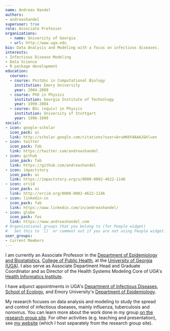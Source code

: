 ```yaml
---
name: Andreas Handel
authors:
- andreashandel
superuser: true
role: Associate Professor
organizations:
  - name: University of Georgia 
  - url: http://www.uga.edu
bio: Data Analysis and Modeling with a focus on infectious diseases.  
interests:
- Infectious Disease Modeling
- Data Science
- R package development
education:
  courses:
  - course: Postdoc in Computational Biology
    institution: Emory University
    year: 2004-2009
  - course: PhD in Physics
    institution: Georgia Institute of Technology
    year: 1999-2004
  - course: BSc (equiv) in Physics
    institution: University of Stuttgart
    year: 1996-1999
social:
- icon: google-scholar
  icon_pack: ai
  link: http://scholar.google.com/citations?user=bruHK0YAAAAJ&hl=en
- icon: twitter
  icon_pack: fab
  link: https://twitter.com/andreashandel
- icon: github
  icon_pack: fab
  link: https://github.com/andreashandel
- icon: impactstory
  icon_pack: ai
  link: https://impactstory.org/u/0000-0002-4622-1146
- icon: orcid
  icon_pack: ai
  link: http://orcid.org/0000-0002-4622-1146
- icon: linkedin-in
  icon_pack: fab
  link: https://www.linkedin.com/in/andreashandel/
- icon: globe
  icon_pack: fas
  link: https://www.andreashandel.com
# Organizational groups that you belong to (for People widget)
#   Set this to `[]` or comment out if you are not using People widget.  
user_groups:
- Current Members
---
```


I am currently an Associate Professor in the [Department of Epidemiology and Biostatistics](http://www.publichealth.uga.edu/epibio/),
[College of Public Health](http://www.publichealth.uga.edu/), at the [University of Georgia (UGA)](http://www.uga.edu/). I also serve as Associate Department Head and Graduate Coordinator and as Director of the Health Systems Modeling Core of UGA's [Health Informatics Institute](http://hii.publichealth.uga.edu/).

I have adjunct appointments in UGA's [Department of Infectious Diseases](http://www.vet.uga.edu/id/), [School of Ecology](https://www.ecology.uga.edu/), and Emory University's [Department of Epidemiology](https://www.sph.emory.edu/departments/epi/index.html). 

My research focuses on data analysis and modeling to study the spread and control of infectious diseases, mainly influenza, tuberculosis and norovirus. You can learn more about the work done in my group [on the research group site](http://handelgroup.uga.edu/). For other activities (e.g. teaching and presentation), see [my website](https://www.andreashandel.com) (which I host separately from the research group site). 


